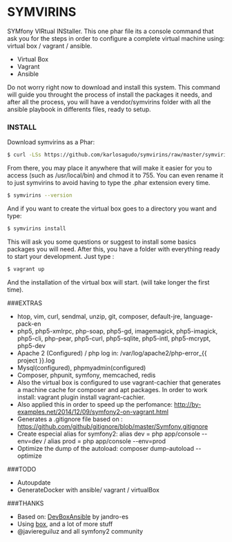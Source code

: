 # SYMVIRINS

SYMfony VIRtual INStaller.
This one phar file its a console command that ask you for the steps in order to configure a complete virtual machine using: virtual box / vagrant / ansible.

  - Virtual Box
  - Vagrant
  - Ansible

Do not worry right now to download and install this system. This command will guide you throught the process of install the packages it needs, and after all the process, you will have a vendor/symvirins folder with all the ansible playbook in differents files, ready to setup.

### INSTALL
Download symvirins as a Phar:

```sh
$ curl -LSs https://github.com/karlosagudo/symvirins/raw/master/symvirins.phar
```

From there, you may place it anywhere that will make it easier for you to access (such as /usr/local/bin) and chmod it to 755.
You can even rename it to just symvirins to avoid having to type the .phar extension every time.

```sh
$ symvirins --version
```

And if you want to create the virtual box goes to a directory you want and type:
```sh
$ symvirins install
```

This will ask you some questions or suggest to install some basics packages you will need.
After this, you have a folder with everything ready to start your development.
Just type :
```sh
$ vagrant up
```
And the installation of the virtual box will start. (will take longer the first time).

###EXTRAS
  - htop, vim, curl, sendmal, unzip, git, composer, default-jre, language-pack-en
  - php5, php5-xmlrpc, php-soap, php5-gd, imagemagick, php5-imagick, php5-cli, php-pear, php5-curl, php5-sqlite, php5-intl, php5-mcrypt, php5-dev
  - Apache 2 (Configured) / php log in: /var/log/apache2/php-error_{{ project }}.log
  - Mysql(configured), phpmyadmin(configured)
  - Composer, phpunit, symfony, memcached, redis
  - Also the virtual box is configured to use vagrant-cachier that generates a machine cache for composer and apt packages. In order to work install: vagrant plugin install vagrant-cachier.
  - Also applied this in order to speed up the perfomance: http://by-examples.net/2014/12/09/symfony2-on-vagrant.html
  - Generates a .gitignore file based on : https://github.com/github/gitignore/blob/master/Symfony.gitignore
  - Create especial alias for symfony2: alias dev = php app/console --env=dev / alias prod = php app/console --env=prod
  - Optimize the dump of the autoload: composer dump-autoload --optimize

###TODO
   - Autoupdate
   - GenerateDocker with ansible/ vagrant / virtualBox

###THANKS
* Based on: [DevBoxAnsible] by jandro-es
* Using [box], and a lot of more stuff
* @javiereguiluz and all symfony2 community


[box]:http://box-project.org/
[DevBoxAnsible]:https://github.com/jandro-es/DevBoxAnsible